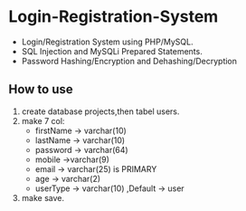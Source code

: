 # Login-Registration-System
* Login/Registration System using PHP/MySQL.
* SQL Injection and MySQLi Prepared Statements.
* Password Hashing/Encryption and Dehashing/Decryption


## How to use
1. create database projects,then tabel users.
2. make 7 col:
      - firstName -> varchar(10)
      - lastName -> varchar(10)
      - password -> varchar(64)	
      - mobile ->varchar(9)	
      - email -> varchar(25) is PRIMARY	
      - age -> varchar(2)	
      - userType -> varchar(10) ,Default -> user
4. make save.


